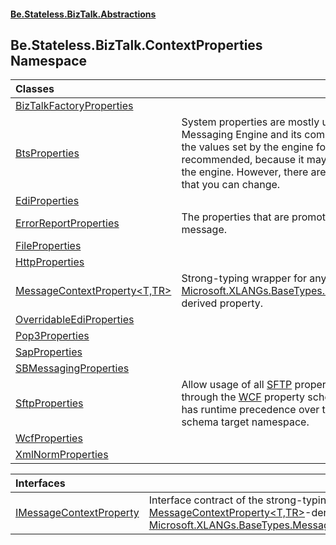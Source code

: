 #### [Be.Stateless.BizTalk.Abstractions](README.md 'README')

## Be.Stateless.BizTalk.ContextProperties Namespace

| Classes | |
| :--- | :--- |
| [BizTalkFactoryProperties](BizTalkFactoryProperties.md 'Be.Stateless.BizTalk.ContextProperties.BizTalkFactoryProperties') | |
| [BtsProperties](BtsProperties.md 'Be.Stateless.BizTalk.ContextProperties.BtsProperties') | System properties are mostly used internally by BizTalk Messaging Engine and its components. In general, changing the values set by the engine for those properties is not recommended, because it may affect the execution logic of the engine. However, there are a large number of properties that you can change. |
| [EdiProperties](EdiProperties.md 'Be.Stateless.BizTalk.ContextProperties.EdiProperties') | |
| [ErrorReportProperties](ErrorReportProperties.md 'Be.Stateless.BizTalk.ContextProperties.ErrorReportProperties') | The properties that are promoted to the context of an error message. |
| [FileProperties](FileProperties.md 'Be.Stateless.BizTalk.ContextProperties.FileProperties') | |
| [HttpProperties](HttpProperties.md 'Be.Stateless.BizTalk.ContextProperties.HttpProperties') | |
| [MessageContextProperty&lt;T,TR&gt;](MessageContextProperty_T,TR_.md 'Be.Stateless.BizTalk.ContextProperties.MessageContextProperty<T,TR>') | Strong-typing wrapper for any [Microsoft.XLANGs.BaseTypes.MessageContextPropertyBase](https://docs.microsoft.com/en-us/dotnet/api/Microsoft.XLANGs.BaseTypes.MessageContextPropertyBase 'Microsoft.XLANGs.BaseTypes.MessageContextPropertyBase')-derived property. |
| [OverridableEdiProperties](OverridableEdiProperties.md 'Be.Stateless.BizTalk.ContextProperties.OverridableEdiProperties') | |
| [Pop3Properties](Pop3Properties.md 'Be.Stateless.BizTalk.ContextProperties.Pop3Properties') | |
| [SapProperties](SapProperties.md 'Be.Stateless.BizTalk.ContextProperties.SapProperties') | |
| [SBMessagingProperties](SBMessagingProperties.md 'Be.Stateless.BizTalk.ContextProperties.SBMessagingProperties') | |
| [SftpProperties](SftpProperties.md 'Be.Stateless.BizTalk.ContextProperties.SftpProperties') | Allow usage of all [SFTP](https://docs.microsoft.com/en-us/dotnet/api/SFTP 'SFTP') properties, including [FolderPath](SftpProperties.FolderPath.md 'Be.Stateless.BizTalk.ContextProperties.SftpProperties.FolderPath'), through the [WCF](WCF.md 'WCF') property schema target namespace, which has runtime precedence over the dedicated [SFTP](https://docs.microsoft.com/en-us/dotnet/api/SFTP 'SFTP') property schema target namespace. |
| [WcfProperties](WcfProperties.md 'Be.Stateless.BizTalk.ContextProperties.WcfProperties') | |
| [XmlNormProperties](XmlNormProperties.md 'Be.Stateless.BizTalk.ContextProperties.XmlNormProperties') | |

| Interfaces | |
| :--- | :--- |
| [IMessageContextProperty](IMessageContextProperty.md 'Be.Stateless.BizTalk.ContextProperties.IMessageContextProperty') | Interface contract of the strong-typing wrapper for any [MessageContextProperty&lt;T,TR&gt;](MessageContextProperty_T,TR_.md 'Be.Stateless.BizTalk.ContextProperties.MessageContextProperty<T,TR>')-derived property, [Microsoft.XLANGs.BaseTypes.MessageContextPropertyBase](https://docs.microsoft.com/en-us/dotnet/api/Microsoft.XLANGs.BaseTypes.MessageContextPropertyBase 'Microsoft.XLANGs.BaseTypes.MessageContextPropertyBase'). |
